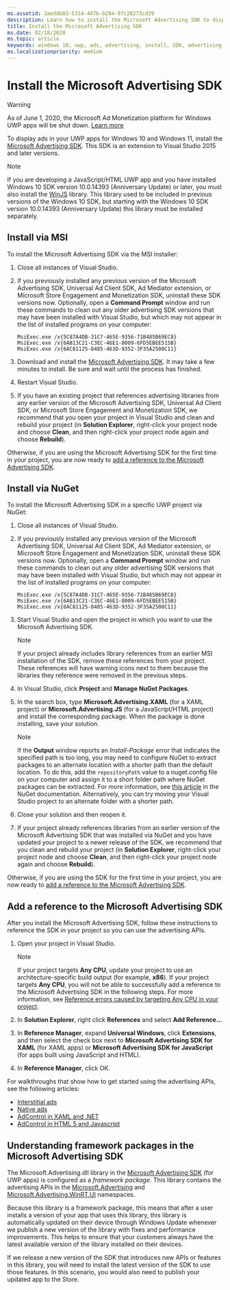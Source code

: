 ```yaml
---
ms.assetid: 3aeddb83-5314-447b-b294-9fc28273cd39
description: Learn how to install the Microsoft Advertising SDK to display ads in Universal Windows Platform (UWP) apps for Windows 10.
title: Install the Microsoft Advertising SDK
ms.date: 02/18/2020
ms.topic: article
keywords: windows 10, uwp, ads, advertising, install, SDK, advertising library
ms.localizationpriority: medium
---
```

# Install the Microsoft Advertising SDK

>[!WARNING]
> As of June 1, 2020, the Microsoft Ad Monetization platform for Windows UWP apps will be shut down. [Learn more](https://social.msdn.microsoft.com/Forums/windowsapps/en-US/db8d44cb-1381-47f7-94d3-c6ded3fea36f/microsoft-ad-monetization-platform-shutting-down-june-1st?forum=aiamgr)

To display ads in your UWP apps for Windows 10 and Windows 11, install the [Microsoft Advertising SDK](https://marketplace.visualstudio.com/items?itemName=AdMediator.MicrosoftAdvertisingSDK). This SDK is an extension to Visual Studio 2015 and later versions.

> [!NOTE]
> If you are developing a JavaScript/HTML UWP app and you have installed Windows 10 SDK version 10.0.14393 (Anniversary Update) or later, you must also install the [WinJS](https://github.com/winjs/winjs) library. This library used to be included in previous versions of the Windows 10 SDK, but starting with the Windows 10 SDK version 10.0.14393 (Anniversary Update) this library must be installed separately.

<span id="install-msi" />

## Install via MSI

To install the Microsoft Advertising SDK via the MSI installer:

1.  Close all instances of Visual Studio.

2. If you previously installed any previous version of the Microsoft Advertising SDK, Universal Ad Client SDK, Ad Mediator extension, or Microsoft Store Engagement and Monetization SDK, uninstall these SDK versions now. Optionally, open a **Command Prompt** window and run these commands to clean out any older advertising SDK versions that may have been installed with Visual Studio, but which may not appear in the list of installed programs on your computer:
    ```console
    MsiExec.exe /x{5C87A4DB-31C7-465E-9356-71B485B69EC8}
    MsiExec.exe /x{6AB13C21-C3EC-46E1-8009-6FD5EBEE515B}
    MsiExec.exe /x{6AC81125-8485-463D-9352-3F35A2508C11}
    ```

3.  Download and install the [Microsoft Advertising SDK](https://marketplace.visualstudio.com/items?itemName=AdMediator.MicrosoftAdvertisingSDK). It may take a few minutes to install. Be sure and wait until the process has finished.

4.  Restart Visual Studio.

5.  If you have an existing project that references advertising libraries from any earlier version of the Microsoft Advertising SDK, Universal Ad Client SDK, or Microsoft Store Engagement and Monetization SDK, we recommend that you open your project in Visual Studio and clean and rebuild your project (in **Solution Explorer**, right-click your project node and choose **Clean**, and then right-click your project node again and choose **Rebuild**).

  Otherwise, if you are using the Microsoft Advertising SDK for the first time in your project, you are now ready to [add a reference to the Microsoft Advertising SDK](#reference).

<span id="install-nuget" />

## Install via NuGet

To install the Microsoft Advertising SDK in a specific UWP project via NuGet:

1.  Close all instances of Visual Studio.

2.  If you previously installed any previous version of the Microsoft Advertising SDK, Universal Ad Client SDK, Ad Mediator extension, or Microsoft Store Engagement and Monetization SDK, uninstall these SDK versions now. Optionally, open a **Command Prompt** window and run these commands to clean out any older advertising SDK versions that may have been installed with Visual Studio, but which may not appear in the list of installed programs on your computer:
    ```console
    MsiExec.exe /x{5C87A4DB-31C7-465E-9356-71B485B69EC8}
    MsiExec.exe /x{6AB13C21-C3EC-46E1-8009-6FD5EBEE515B}
    MsiExec.exe /x{6AC81125-8485-463D-9352-3F35A2508C11}
    ```

3.  Start Visual Studio and open the project in which you want to use the Microsoft Advertising SDK.
    > [!NOTE]
    > If your project already includes library references from an earlier MSI installation of the SDK, remove these references from your project. These references will have warning icons next to them because the libraries they reference were removed in the previous steps.

4. In Visual Studio, click **Project** and **Manage NuGet Packages**.

5. In the search box, type **Microsoft.Advertising.XAML** (for a XAML project) or **Microsoft.Advertising.JS** (for a JavaScript/HTML project) and install the corresponding package. When the package is done installing, save your solution.
    > [!NOTE]
    > If the **Output** window reports an *Install-Package* error that indicates the specified path is too long, you may need to configure NuGet to extract packages to an alternate location with a shorter path than the default location. To do this, add the `repositoryPath` value to a nuget.config file on your computer and assign it to a short folder path where NuGet packages can be extracted. For more information, see [this article](/nuget/consume-packages/configuring-nuget-behavior) in the NuGet documentation. Alternatively, you can try moving your Visual Studio project to an alternate folder with a shorter path.

6. Close your solution and then reopen it.

7.  If your project already references libraries from an earlier version of the Microsoft Advertising SDK that was installed via NuGet and you have updated your project to a newer release of the SDK, we recommend that you clean and rebuild your project (in **Solution Explorer**, right-click your project node and choose **Clean**, and then right-click your project node again and choose **Rebuild**).

  Otherwise, if you are using the SDK for the first time in your project, you are now ready to [add a reference to the Microsoft Advertising SDK](#reference).

<span id="reference" />

## Add a reference to the Microsoft Advertising SDK

After you install the Microsoft Advertising SDK, follow these instructions to reference the SDK in your project so you can use the advertising APIs.

1. Open your project in Visual Studio.
    > [!NOTE]
    > If your project targets **Any CPU**, update your project to use an architecture-specific build output (for example, **x86**). If your project targets **Any CPU**, you will not be able to successfully add a reference to the Microsoft Advertising SDK in the following steps. For more information, see [Reference errors caused by targeting Any CPU in your project](known-issues-for-the-advertising-libraries.md#reference_errors).

2. In **Solution Explorer**, right click **References** and select **Add Reference…**

3. In **Reference Manager**, expand **Universal Windows**, click **Extensions**, and then select the check box next to **Microsoft Advertising SDK for XAML** (for XAML apps) or **Microsoft Advertising SDK for JavaScript** (for apps built using JavaScript and HTML).

4.  In **Reference Manager**, click OK.

For walkthroughs that show how to get started using the advertising APIs, see the following articles:

* [Interstitial ads](interstitial-ads.md)
* [Native ads](native-ads.md)
* [AdControl in XAML and .NET](adcontrol-in-xaml-and--net.md)
* [AdControl in HTML 5 and Javascript](adcontrol-in-html-5-and-javascript.md)

<span id="framework" />

## Understanding framework packages in the Microsoft Advertising SDK

The Microsoft.Advertising.dll library in the [Microsoft Advertising SDK](https://marketplace.visualstudio.com/items?itemName=AdMediator.MicrosoftAdvertisingSDK) (for UWP apps) is configured as a *framework package*. This library contains the advertising APIs in the [Microsoft.Advertising](/uwp/api/microsoft.advertising) and [Microsoft.Advertising.WinRT.UI](/uwp/api/microsoft.advertising.winrt.ui) namespaces.

Because this library is a framework package, this means that after a user installs a version of your app that uses this library, this library is automatically updated on their device through Windows Update whenever we publish a new version of the library with fixes and performance improvements. This helps to ensure that your customers always have the latest available version of the library installed on their devices.

If we release a new version of the SDK that introduces new APIs or features in this library, you will need to install the latest version of the SDK to use those features. In this scenario, you would also need to publish your updated app to the Store.
